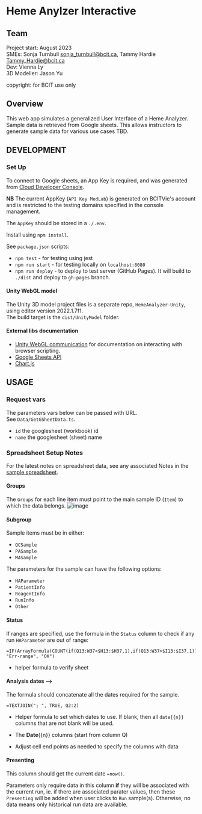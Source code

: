# Heme Anylzer Interactive

## Team

Project start: August 2023  
SMEs: Sonja Turnbull <sonja_turnbull@bcit.ca>, Tammy Hardie <Tammy_Hardie@bcit.ca>  
Dev: Vienna Ly  
3D Modeller: Jason Yu

copyright: for BCIT use only

## Overview

This web app simulates a generalized User Interface of a Heme Analyzer.  
Sample data is retrieved from Google sheets.  This allows instructors to generate sample data for various use cases TBD.

## DEVELOPMENT

### Set Up

To connect to Google sheets, an App Key is required, and was generated from [Cloud Developer Console](https://console.cloud.google.com/apis/credentials?project=quickstart-1556582949982).  

**NB** The current AppKey (`API Key MedLab`) is generated on BCITVie's account and is restricted to the testing domains specified in the console management.  

The `AppKey` should be stored in a `./.env`.

Install using `npm install`.

See `package.json` scripts:

- `npm test` - for testing using jest
- `npm run start` - for testing locally on `localhost:8080`
- `npm run deploy` - to deploy to test server (GitHub Pages). It will build to `./dist` and deploy to `gh-pages` branch.

#### Unity WebGL model

The Unity 3D model project files is a separate repo, `HemeAnalyzer-Unity`, using editor version 2022.1.7f1.  
The build target is the `dist/UnityModel` folder.

#### External libs documentation

- [Unity WebGL communication](https://docs.unity3d.com/2022.1/Documentation/Manual/webgl-interactingwithbrowserscripting.html) for documentation on interacting with browser scripting.
- [Google Sheets API](https://developers.google.com/sheets/api/guides/concepts)
- [Chart.js](https://www.chartjs.org/)

## USAGE

### Request vars

The parameters vars below can be passed with URL.  
See `Data/GetGSheetData.ts`.

- `id` the googlesheet (workbook) id
- `name` the googlesheet (sheet) name

### Spreadsheet Setup Notes

For the latest notes on spreadsheet data, see any associated Notes in the [sample spreadsheet](https://docs.google.com/spreadsheets/d/1QCDTOlikbl3E0CjCcmjNOfPrl1veu1C1j6tBtlXKI_o/edit?usp=sharing).

#### Groups

The `Groups` for each line item must point to the main sample ID (`Item`) to which the data belongs.
![image](https://github.com/vie74050/hemeAnalyzerApp/assets/5272116/812d26df-920e-4984-854e-d44935e93e42)

#### Subgroup

Sample items must be in either:

- `QCSample`
- `PASample`
- `MASample`

The parameters for the sample can have the following options:  

- `HAParameter`
- `PatientInfo`
- `ReagentInfo`
- `RunInfo`
- `Other`

#### Status

If ranges are specified, use the formula in the `Status` column to check if any run `HAParameter` are out of range:

```sheets
=IF(ArrayFormula(COUNT(if(Q13:W37<$H13:$H37,1),if(Q13:W37>$I13:$I37,1)))>0, "Err-range", "OK")
```

- helper formula to verify sheet

#### Analysis dates -->

The formula should concatenate all the dates required for the sample.

```sheets
=TEXTJOIN("; ", TRUE, Q2:2)
```

- Helper formula to set which dates to use.  If blank, then all `date{{n}}` columns that are not blank will be used.

- The **Date**{{n}} columns (start from column Q)
- Adjust cell end points as needed to specify the columns with data

#### Presenting

This column should get the current date `=now()`.

Parameters only require data in this column **if** they will be associated with the current run, ie. if there are associated parater values, then these `Presenting` will be added when user clicks to `Run` sample(s). Otherwise, no data means only historical run data are available.
